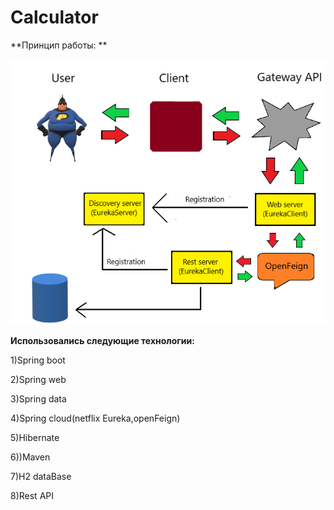 # Calculator
**Принцип работы: **

![scheme](https://github.com/vanchessco/calculator/blob/master/calculator.png)

**Использовались следующие технологии:**
  
  1)Spring boot
  
  2)Spring web
  
  3)Spring data
  
  4)Spring cloud(netflix Eureka,openFeign)
  
  5)Hibernate
  
  6))Maven

  7)H2 dataBase
  
  8)Rest API

  
